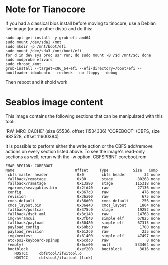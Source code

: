 # Note for Tianocore
If you had a classical bios install before moving to tinocore, use a Debian live image (or any other disto) and do this:

```
sudo apt-get install -y grub-efi-amd64
sudo mount /dev/sda1 /mnt
sudo mkdir -p /mnt/boot/efi
sudo mount /dev/sda3 /mnt/boot/efi
for d in dev sys proc usr run; do sudo mount -B /$d /mnt/$d; done
sudo modprobe efivars
sudo chroot /mnt
grub-install --target=x86_64-efi --efi-directory=/boot/efi --bootloader-id=ubuntu --recheck --no-floppy --debug
```

Then reboot and it shold work

# Seabios image content
This image contains the following sections that can be manipulated with this tool:

'RW_MRC_CACHE' (size 65536, offset 11534336)
'COREBOOT' (CBFS, size 982528, offset 11600384)

It is possible to perform either the write action or the CBFS add/remove actions on every section listed above.
To see the image's read-only sections as well, rerun with the -w option.
    CBFSPRINT  coreboot.rom
```
FMAP REGION: COREBOOT
Name                           Offset     Type           Size   Comp
 cbfs master header             0x0        cbfs header        32 none
 fallback/romstage              0x80       stage           80268 none
 fallback/ramstage              0x13a80    stage          115318 none
 vgaroms/seavgabios.bin         0x2fd40    raw             27136 none
 config                         0x367c0    raw               476 none
 revision                       0x36a00    raw               675 none
 cmos.default                   0x36d00    cmos_default      256 none
 cmos_layout.bin                0x36e40    cmos_layout      1804 none
 fallback/postcar               0x375c0    stage           19252 none
 fallback/dsdt.aml              0x3c140    raw             14768 none
 img/nvramcui                   0x3fb40    simple elf      67825 none
 fallback/payload               0x50480    simple elf      67315 none
 payload_config                 0x60bc0    raw              1700 none
 payload_revision               0x612c0    raw               235 none
 img/memtest                    0x61400    simple elf      47497 none
 etc/ps2-keyboard-spinup        0x6cdc0    raw                 8 none
 (empty)                        0x6ce00    null           533464 none
 bootblock                      0xef200    bootblock        3016 none
    HOSTCC     cbfstool/ifwitool.o
    HOSTCC     cbfstool/ifwitool (link)
```
